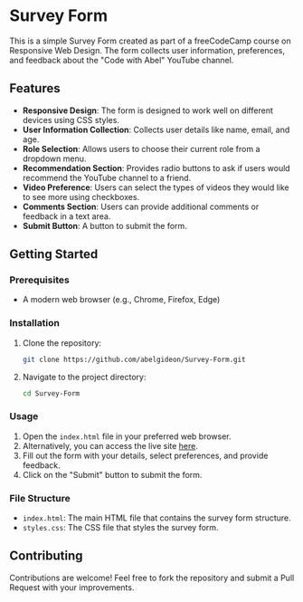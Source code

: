 # Survey Form

This is a simple Survey Form created as part of a freeCodeCamp course on Responsive Web Design. The form collects user information, preferences, and feedback about the "Code with Abel" YouTube channel.

## Features

- **Responsive Design**: The form is designed to work well on different devices using CSS styles.
- **User Information Collection**: Collects user details like name, email, and age.
- **Role Selection**: Allows users to choose their current role from a dropdown menu.
- **Recommendation Section**: Provides radio buttons to ask if users would recommend the YouTube channel to a friend.
- **Video Preference**: Users can select the types of videos they would like to see more using checkboxes.
- **Comments Section**: Users can provide additional comments or feedback in a text area.
- **Submit Button**: A button to submit the form.

## Getting Started

### Prerequisites

- A modern web browser (e.g., Chrome, Firefox, Edge)

### Installation

1. Clone the repository:
   ```bash
   git clone https://github.com/abelgideon/Survey-Form.git
   ```
2. Navigate to the project directory:
   ```bash
   cd Survey-Form
   ```
### Usage

1. Open the `index.html` file in your preferred web browser.
2. Alternatively, you can access the live site [here](https://abelgideon.github.io/Survey-Form/).
3. Fill out the form with your details, select preferences, and provide feedback.
4. Click on the "Submit" button to submit the form.

### File Structure

- `index.html`: The main HTML file that contains the survey form structure.
- `styles.css`: The CSS file that styles the survey form.

## Contributing

Contributions are welcome! Feel free to fork the repository and submit a Pull Request with your improvements.